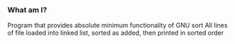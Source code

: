 ### What am I?
Program that provides absolute minimum functionality of GNU sort
All lines of file loaded into linked list, sorted as added, then printed in sorted order
